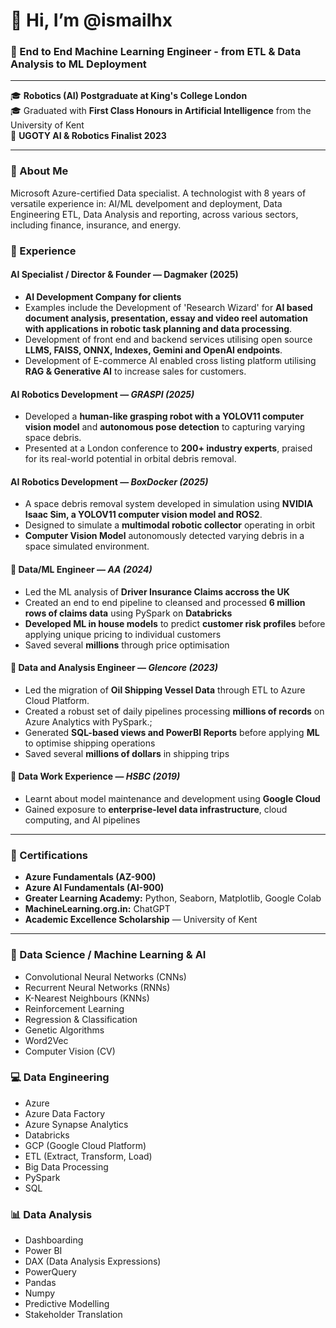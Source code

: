 # 👋 Hi, I’m @ismailhx

### 🧠  End to End Machine Learning Engineer - from ETL & Data Analysis to ML Deployment

---

🎓 **Robotics (AI) Postgraduate at King's College London**  
🎓 Graduated with **First Class Honours in Artificial Intelligence** from the University of Kent  
🏅 **UGOTY AI & Robotics Finalist 2023**

---

### 💼 About Me

Microsoft Azure-certified Data specialist.
A technologist with 8 years of versatile experience in:
AI/ML develpoment and deployment, Data Engineering ETL, Data Analysis and reporting, across various sectors, including finance, insurance, and energy.

### 🚀 Experience

#### AI Specialist / Director & Founder — Dagmaker (2025)
- **AI Development Company for clients**
- Examples include the Development of 'Research Wizard' for **AI based document analysis, presentation, essay and video reel automation with applications in robotic task planning and data processing**.
- Development of front end and backend services utilising open source **LLMS, FAISS, ONNX, Indexes, Gemini and OpenAI endpoints**.
- Development of E-commerce AI enabled cross listing platform utilising **RAG & Generative AI** to increase sales for customers.

#### AI Robotics Development — *GRASPI (2025)*
- Developed a **human-like grasping robot with a YOLOV11 computer vision model** and **autonomous pose detection** to capturing varying space debris.
- Presented at a London conference to **200+ industry experts**, praised for its real-world potential in orbital debris removal.

#### AI Robotics Development — *BoxDocker (2025)*
- A space debris removal system developed in simulation using **NVIDIA Isaac Sim, a YOLOV11 computer vision model and ROS2**.
- Designed to simulate a **multimodal robotic collector** operating in orbit
- **Computer Vision Model** autonomously detected varying debris in a space simulated environment.

#### 🔹 Data/ML Engineer — *AA (2024)*  
- Led the ML analysis of **Driver Insurance Claims accross the UK**   
- Created an end to end pipeline to cleansed and processed **6 million rows of claims data** using PySpark on **Databricks**  
- **Developed ML in house models** to predict **customer risk profiles** before applying unique pricing to individual customers
- Saved several **millions** through price optimisation

#### 🔹 Data and Analysis Engineer — *Glencore (2023)*  
- Led the migration of **Oil Shipping Vessel Data** through ETL to Azure Cloud Platform.
- Created a robust set of daily pipelines processing **millions of records** on Azure Analytics with PySpark.;  
- Generated **SQL-based views and PowerBI Reports** before applying **ML** to optimise shipping operations
- Saved several **millions of dollars** in shipping trips

#### 🔹 Data Work Experience — *HSBC (2019)*  
- Learnt about model maintenance and development using **Google Cloud**  
- Gained exposure to **enterprise-level data infrastructure**, cloud computing, and AI pipelines  

---

### 📜 Certifications

- **Azure Fundamentals (AZ-900)**
- **Azure AI Fundamentals (AI-900)**
- **Greater Learning Academy:** Python, Seaborn, Matplotlib, Google Colab  
- **MachineLearning.org.in:** ChatGPT  
- **Academic Excellence Scholarship** — University of Kent  

---

### 🤖 Data Science / Machine Learning & AI

- Convolutional Neural Networks (CNNs)  
- Recurrent Neural Networks (RNNs)  
- K-Nearest Neighbours (KNNs)  
- Reinforcement Learning  
- Regression & Classification  
- Genetic Algorithms  
- Word2Vec  
- Computer Vision (CV)  


### 💻 Data Engineering

- Azure 
- Azure Data Factory 
- Azure Synapse Analytics 
- Databricks 
- GCP (Google Cloud Platform) 
- ETL (Extract, Transform, Load) 
- Big Data Processing 
- PySpark 
- SQL 

### 📊 Data Analysis
- Dashboarding 
- Power BI 
- DAX (Data Analysis Expressions) 
- PowerQuery 
- Pandas 
- Numpy 
- Predictive Modelling 
- Stakeholder Translation 


<!---
ismailhx/ismailhx is a ✨ special ✨ repository because its `README.md` (this file) appears on your GitHub profile.
You can click the Preview link to take a look at your changes.
--->
